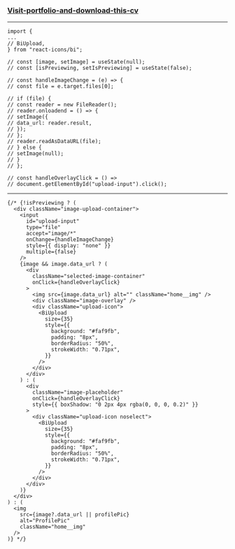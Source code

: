 
### [Visit-portfolio-and-download-this-cv](https://lokeshvishwakarma-cv.netlify.app)

<hr />

    import {
    ...
    // BiUpload,
    } from "react-icons/bi";

    // const [image, setImage] = useState(null);
    // const [isPreviewing, setIsPreviewing] = useState(false);

    // const handleImageChange = (e) => {
    // const file = e.target.files[0];

    // if (file) {
    // const reader = new FileReader();
    // reader.onloadend = () => {
    // setImage({
    // data_url: reader.result,
    // });
    // };
    // reader.readAsDataURL(file);
    // } else {
    // setImage(null);
    // }
    // };

    // const handleOverlayClick = () =>
    // document.getElementById("upload-input").click();

<hr />

    {/* {!isPreviewing ? (
      <div className="image-upload-container">
        <input
          id="upload-input"
          type="file"
          accept="image/*"
          onChange={handleImageChange}
          style={{ display: "none" }}
          multiple={false}
        />
        {image && image.data_url ? (
          <div
            className="selected-image-container"
            onClick={handleOverlayClick}
          >
            <img src={image.data_url} alt="" className="home__img" />
            <div className="image-overlay" />
            <div className="upload-icon">
              <BiUpload
                size={35}
                style={{
                  background: "#faf9fb",
                  padding: "8px",
                  borderRadius: "50%",
                  strokeWidth: "0.71px",
                }}
              />
            </div>
          </div>
        ) : (
          <div
            className="image-placeholder"
            onClick={handleOverlayClick}
            style={{ boxShadow: "0 2px 4px rgba(0, 0, 0, 0.2)" }}
          >
            <div className="upload-icon noselect">
              <BiUpload
                size={35}
                style={{
                  background: "#faf9fb",
                  padding: "8px",
                  borderRadius: "50%",
                  strokeWidth: "0.71px",
                }}
              />
            </div>
          </div>
        )}
      </div>
    ) : (
      <img
        src={image?.data_url || profilePic}
        alt="ProfilePic"
        className="home__img"
      />
    )} */}
